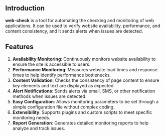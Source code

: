 ## Introduction

**web-check** is a tool for automating the checking and monitoring of web applications. It can be used to verify website availability, performance, and content consistency, and it sends alerts when issues are detected.

## Features

1. **Availability Monitoring**: Continuously monitors website availability to ensure the site is accessible to users.
2. **Performance Monitoring**: Measures website load times and response times to help identify performance bottlenecks.
3. **Content Validation**: Checks the consistency of page content to ensure key elements and text are displayed as expected.
4. **Alert Notifications**: Sends alerts via email, SMS, or other notification methods when issues are detected.
5. **Easy Configuration**: Allows monitoring parameters to be set through a simple configuration file without complex coding.
6. **Extensibility**: Supports plugins and custom scripts to meet specific monitoring needs.
7. **Report Generation**: Generates detailed monitoring reports to help analyze and track issues.
